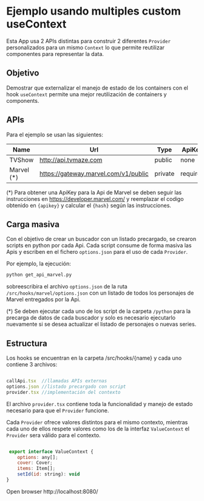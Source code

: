 # Ejemplo usando multiples custom useContext

Esta App usa 2 APIs distintas para construir 2 diferentes `Provider` personalizados para un mismo `Context` lo que permite reutilizar componentes para representar la data.

## Objetivo

Demostrar que externalizar el manejo de estado de los containers con el hook `useContext` permite una mejor reutilización de containers y components.

## APIs

Para el ejemplo se usan las siguientes:

| Name  | Url | Type | ApiKey
| ----- | --- | ---- | ------
| TVShow  | http://api.tvmaze.com  | public | none
| Marvel (*)  | https://gateway.marvel.com/v1/public  | private | required

(*) Para obtener una ApiKey para la Api de Marvel se deben seguir las instrucciones en https://developer.marvel.com/ y reemplazar el codigo obtenido en `{apikey}` y calcular el `{hash}` según las instrucciones.

## Carga masiva

Con el objetivo de crear un buscador con un listado precargado, se crearon scripts en python por cada Api. Cada script consume de forma masiva las Apis y escriben en el fichero `options.json` para el uso de cada `Provider`.

Por ejemplo, la ejecución:

```python
python get_api_marvel.py
```

sobreescribira el archivo `options.json` de la ruta `/src/hooks/marvel/options.json` con un listado de todos los personajes de Marvel entregados por la Api.

(*) Se deben ejecutar cada uno de los script de la carpeta `/python` para la precarga de datos de cada buscador y solo es necesario ejecutarlo nuevamente si se desea actualizar el listado de personajes o nuevas series.


## Estructura

Los hooks se encuentran en la carpeta /src/hooks/{name} y cada uno contiene 3 archivos:

```javascript

callApi.tsx  //llamadas APIs externas
options.json //listado precargado con script
provider.tsx //implementación del contexto

```

El archivo `provider.tsx` contiene toda la funcionalidad y manejo de estado necesario para que el `Provider` funcione.

Cada `Provider` ofrece valores distintos para el mismo contexto, mientras cada uno de ellos respete valores como los de la interfaz `ValueContext` el `Provider` sera válido para el contexto.

```javascript

 export interface ValueContext {
    options: any[];
    cover: Cover;
    items: Item[];
    setId(id: string): void
}

```

Open browser http://localhost:8080/